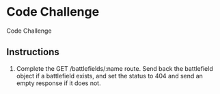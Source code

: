 # Code Challenge

Code Challenge

## Instructions
1. Complete the GET /battlefields/:name route. Send back the battlefield object if a battlefield exists, and set the status to 404 and send an empty response if it does not.